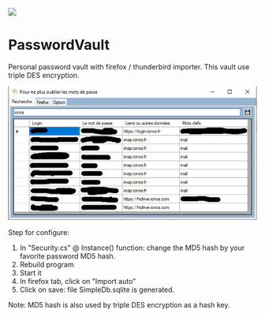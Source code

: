 ![](https://github.com/DevElkami/PasswordVault/actions/workflows/workflow.yml/badge.svg?branch=master)

# PasswordVault
Personal password vault with firefox / thunderbird importer. This vault use triple DES encryption.

![](https://github.com/DevElkami/PasswordVault/blob/master/vault.png)

Step for configure:
1. In "Security.cs" @ Instance() function: change the MD5 hash by your favorite password MD5 hash.
2. Rebuild program
3. Start it
4. In firefox tab, click on "Import auto"
5. Click on save: file SimpleDb.sqlite is generated.

Note: MD5 hash is also used by triple DES encryption as a hash key.
